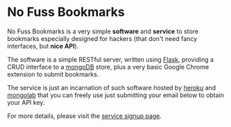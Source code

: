 No Fuss Bookmarks
=================

No Fuss Bookmarks is a very simple **software** and **service** to store
bookmarks especially designed for hackers (that don't need fancy interfaces,
but **nice API**).

The software is a simple RESTful server, written using
[Flask](http://flask.pocoo.org/), providing a CRUD interface to a
[mongoDB](http://www.mongodb.org/) store, plus a very basic Google Chrome
extension to submit bookmarks.

The service is just an incarnation of such software hosted by
[heroku](http://www.heroku.com/) and [mongolab](http://mongolab.com) that you
can freely use just submitting your email below to obtain your API key.

For more details, please visit the [service signup
page](http://nofussbm.herokuapp.com/signup.html).
